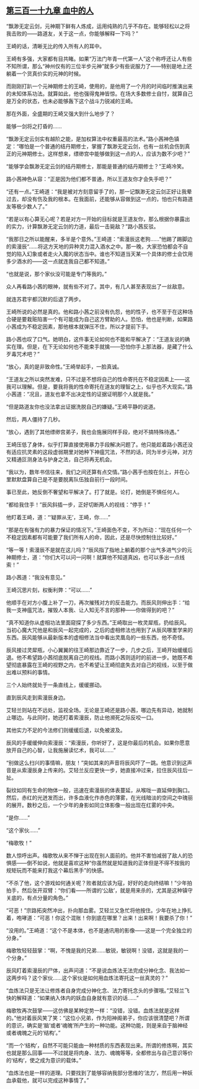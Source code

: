 ## [第三百一十九章 血中的人](https://www.xxbiquge.com/11_11207/9187359.html)


  “飘渺无定云剑，元神期下鲜有人炼成，运用纯熟的几乎不存在。能够轻松以之将我击败的——路道友，关于这一点，你能够解释一下吗？”

  王崎的话，清晰无比的传入所有人的耳中。

  王崎有多强，大家都有目共睹。如果“万法门年青一代第一人”这个称呼还让人有些不知所谓，那么“神州仅有的三位半步元神”就多少有些说服力了——特别是地上还躺着一个货真价实的元神的时候。

  而刚刚打趴一个元神期修士的王崎，使用的，是他用了一个月的时间临时推演出来的未知体系功法。就算如此，他也强得鬼神皆惊。在场大多数修士自忖，就算自己是万全的状态，也未必能够轰下这个战斗力锐减的王崎。

  那在外面，全盛期的王崎又强大到什么地步了？

  能够一剑将之打昏的……

  “飘渺无定云剑实有越阶之能，是加权算法中权重最高的法术。”路小茜神色镇定：“哪怕是一个普通的结丹期修士，掌握了飘渺无定云剑，也有一丝机会伤到真正的元神期修士。这样想来，缥缈宫中能够做到这一点的人，应该为数不少吧？”

  “能够学会飘渺无定云剑的结丹期修士，那能是普通的结丹期修士？”王崎冷笑。

  路小茜神色从容：“正是因为他们都不普通，所以王道友你才会失手吧？”

  “还有一点。”王崎道：“我是被对方刻意留手了的，那一记飘渺无定云剑正好让我晕过去，却没有伤及我的根本。在我面前，还能够从容做到这一点的，怕也只有路道友等极少数人了。”

  “若是以有心算无心呢？若是对方一开始的目标就是王道友你，那么根据你暴露出的实力，计算飘渺无定云剑的力道，最后一击毙敌？”路小茜反驳。

  “我那日之所以能醒来，多半是个意外。”王崎道：“索漫辰这老狗……”他踢了踢脚边的索漫辰“……将这方天地的异种灵力混入酒水之中。那一晚，大家恐怕都会不自觉的陷入幻象或者走火入魔的状态当中。谁也不知道当天某一个具体的修士会饮用多少酒水的——这一点就连我自己都不知道。”

  “也就是说，那个家伙没可能是专门等我的。”

  众人再看路小茜的眼神，就有些不对了。其中，有几人甚至表现出了一丝敌意。

  就连苏君宇都沉默的后退了两步。

  王崎所说的必然是真的。他和路小茜之前没有仇怨，他的性子，也不至于在这种场合硬是要栽赃陷害一个有可能成为自己这方臂助的人。恐怕，他也是判断，如果路小茜成为不稳定因素，那他根本就弹压不住，所以才提前下手。

  路小茜也叹了口气。她明白，这件事无论如何也不能和平解决了：“王道友说的确实在理。但是，在下无论如何也不能束手就擒——恐怕你手上那法器，是藏了什么歹毒咒术吧？”

  “放心，真的是非致命性。”王崎举起手，一脸真诚。

  “王道友之所以突然发难，只不过是不想将自己的性命寄托在不稳定因素上——这我可以理解。但是，要我将我的性命寄托在道友的理智之上，似乎也不大现实。”路小茜道：“况且，道友也拿不出决定性的证据证明那个人就是我。”

  “但是路道友你也没法拿出证据洗脱自己的嫌疑。”王崎平静的说道。

  然后，两人僵持了几秒。

  “放心，遇到了其他缥缈宫弟子，我也会施展同样手段，绝对不搞特殊待遇。”

  王崎压低了身体，似乎打算直接使用暴力手段解决问题了。他只能趁着路小茜还没有适应抗灵素的这段虚弱期里对她种下神瘟咒法，不然的话，同为半步元神，对方又精通叵测身法与护身之法，自己将再无机会。

  “我以为，数年书信往来，我们之间还算有点交情。”路小茜手也按在剑上，并在心里默默盘算自己是不是要脱离队伍独自前行一段时间。

  事已至此，她反倒不奢望和平解决了。打了就是。论打，她倒是不惧任何人。

  “都给我住手！”辰风斜插一步，正好切断两人的视线：“停手！”

  他盯着王崎，道：“‘疑罪从无’，王崎，你……”

  “那是在有强有力的暴力保证的情况下。”王崎面色不变，不为所动：“现在任何一个不稳定因素都有可能要了我们所有人的命，因此，还是尽快控制住比较好。”

  “等一等！索漫辰不是就在这儿吗？”辰风指了指地上躺着的那个出气多进气少的元神期修士，道：“你们大可以问一问啊！就算他不知道真凶，也可以多出一点线索！”

  路小茜道：“我没有意见。”

  王崎沉思片刻，权衡利弊：“可以……”

  他顺手在对方小腹上补了一刀，再次摧残对方的反击能力。而辰风则伸出手：“给我一支神瘟咒法，摧毁人本我、让人知无不言的那种——你做得到的吧？”

  “真不知道你从虚相功法里面窥探了多少东西。”王崎取出一枚灵犀瓶，扔给辰风。当初心魔大咒他是和辰风一起完成的，之后的虚相修法也用到了从辰风哪里学来的东西。辰风能够从最新版本的虚相修法当中看出灵凰岛的一些东西，他不奇怪。

  辰风接过灵犀瓶，小心翼翼的往王崎那边靠近了一步，几步之后，王崎开始缓缓后退。他不希望路小茜彻底脱离自己的视线。而路小茜则适时的前进一步。她既不希望彻底暴露在王崎的视野之内，也不希望让王崎彻底失去对自己的视线，以至于做出难以预料的事情。

  三个人始终就处于一条直线上，缓缓挪动。

  直到辰风走到索漫辰身边。

  艾轻兰则站在不远处，监视全场。无论是王崎还是路小茜，哪边先有异动，她就制止哪边。与此同时，她还盯着索漫辰，防止他濒死之际反咬一口。

  其他实力不足的今法修们则缓缓后退，以免被波及。

  辰风的手缓缓伸向索漫辰：“索漫辰，你听好了，这是你最后的机会。如果你愿意放开自己的心智，让我施展读忆术，我可以……”

  “别做这么扫兴的事情嘛，朋友！”突如其来的声音将辰风吓了一跳。他意识到这声音是从索漫辰身上传来的。艾轻兰反应更快一步，她直接冲过来，拉住辰风往后一扯。

  裂纹如同有生命的物体一般，迅速在索漫辰的体表蔓延，从喉咙一直延伸到胸口。然后，赤红的光迸发而出，许多血液化作赤色的薄雾，在光线暗淡的空间之中瑰丽的展开。数秒之后，一个少年的身影如同立体影像一般出现在红雾的中央。

  “是你……”

  “这个家伙……”

  “梅歌牧！”

  数人惊呼出声。梅歌牧从来不惮于出现在别人面前的。他并不害怕减弱了敌人的恐惧感——倒不如说，他就是喜欢这种“你虽然就是知道我的正体但是不得不按我的规矩玩而不能来打我这个幕后黑手”的快感。

  “不杀了他，这个游戏如何通关呢？败者就应该为寇，好好的走向终结嘛！”少年拍拍手，然后张开双臂：“你们看——所谓的‘公敌’，就是用来杀的，尤其是这种镇守关底的，有点分量的角色。”

  “可恶！”宗路拓突然冲出，扑向那血雾。艾轻兰又急忙将他按住。少年在地上挣扎着，咆哮道：“可恶！你这个混账！你到底在哪里？出来！出来啊！我要杀了你！”

  “没用的。”王崎道：“这个不是本体，也不是通讯用的影像——这是一个完全独立的分身。”

  梅歌牧轻轻鼓掌：“啊，不愧是我的兄弟……敏锐，敏锐啊！没错，这就是我的一个分身。”

  辰风盯着索漫辰的尸体，出声问道：“不是说血炼法无法完成分神化念、我法如一这两步吗？这个家伙……这个家伙是如何用血炼法寄托这一丝真灵的？”

  “血炼法只是无法让修炼者自身完成分神化念、法力寄托念头的步骤哦。”艾轻兰飞快的解释道：“如果纳入体内的妖血自身就有意识的话……”

  梅歌牧再次鼓掌——这仿佛是某种定势一样：“没错，没错。血炼法就是这样的。”他对着辰风笑了笑：“这位小兄弟，作为阳神阁弟子，你应该很清楚吧？所谓的意识，确实是‘脑’或者‘魂魄’所产生的一种功能。这种功能，则是来自于脑神经或者魂魄之元的‘结构’。”

  “而一个‘结构’，自然不可能只能由一种材质的东西表现出来。所谓的修炼啊，其实也就是那么回事——不过就是将肉身、法力、魂魄等等，全都修出与自己意识等价的‘结构’，使之成为意识的载体。”

  “血炼法也是一样的道理。只要找到了能够容纳我部分思维的‘法力’，然后用一种妖血承载他，就可以完成这种事情了。”
